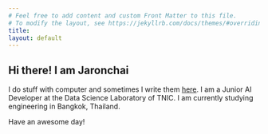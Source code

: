 ```yaml
---
# Feel free to add content and custom Front Matter to this file.
# To modify the layout, see https://jekyllrb.com/docs/themes/#overriding-theme-defaults
title: 
layout: default
---
```


## Hi there! I am **Jaronchai**

I do stuff with computer and sometimes I write them [here][blog]. I am a Junior AI Developer at the Data Science Laboratory of TNIC. I am currently studying engineering in Bangkok, Thailand.

[blog]: blog/

Have an awesome day!